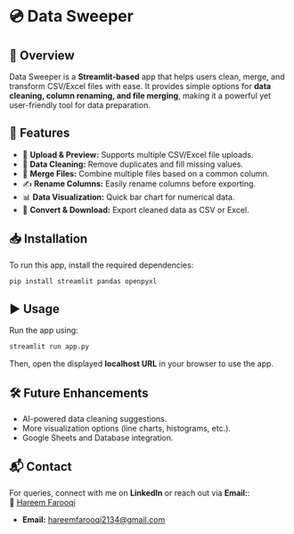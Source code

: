 # 💿 Data Sweeper

## 📌 Overview
Data Sweeper is a **Streamlit-based** app that helps users clean, merge, and transform CSV/Excel files with ease. It provides simple options for **data cleaning, column renaming, and file merging**, making it a powerful yet user-friendly tool for data preparation.

## 🚀 Features
- 📂 **Upload & Preview:** Supports multiple CSV/Excel file uploads.
- 🧹 **Data Cleaning:** Remove duplicates and fill missing values.
- 🔗 **Merge Files:** Combine multiple files based on a common column.
- ✍️ **Rename Columns:** Easily rename columns before exporting.
- 📊 **Data Visualization:** Quick bar chart for numerical data.
- 🔄 **Convert & Download:** Export cleaned data as CSV or Excel.

## 📥 Installation
To run this app, install the required dependencies:

```bash
pip install streamlit pandas openpyxl
```

## ▶️ Usage
Run the app using:

```bash
streamlit run app.py
```

Then, open the displayed **localhost URL** in your browser to use the app.

## 🛠️ Future Enhancements
- AI-powered data cleaning suggestions.
- More visualization options (line charts, histograms, etc.).
- Google Sheets and Database integration.

## 📬 Contact
For queries, connect with me on **LinkedIn** or reach out via **Email:**:  
🔗 [Hareem Farooqi](https://www.linkedin.com/in/hareemfarooqi/)  
- **Email:** hareemfarooqi2134@gmail.com